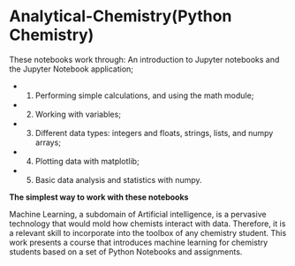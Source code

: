 # Analytical-Chemistry(Python Chemistry)

These notebooks work through:
An introduction to Jupyter notebooks and the Jupyter Notebook application;
* 1) Performing simple calculations, and using the math module;
* 2) Working with variables;
* 3) Different data types: integers and floats, strings, lists, and numpy arrays;
* 4) Plotting data with matplotlib;
* 5) Basic data analysis and statistics with numpy.
 

**The simplest way to work with these notebooks**


Machine Learning, a subdomain of Artificial intelligence, is a pervasive technology that would mold how chemists interact with data. Therefore, it is a relevant skill to incorporate into the toolbox of any chemistry student. This work presents a course that introduces machine learning for chemistry students based on a set of Python Notebooks and assignments. 
